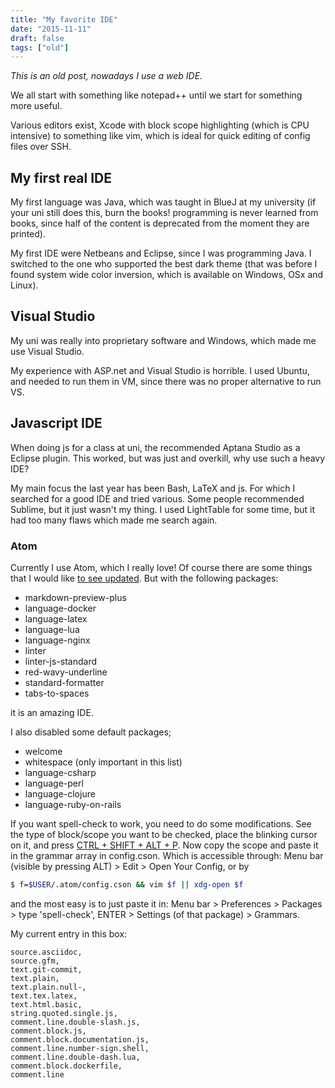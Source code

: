 ```yaml
---
title: "My favorite IDE"
date: "2015-11-11"
draft: false
tags: ["old"]
---
```


*This is an old post, nowadays I use a web IDE.*


We all start with something like notepad++ until we start for something more useful.


Various editors exist, Xcode with block scope highlighting (which is CPU intensive)
to something like vim, which is ideal for quick editing of config files over SSH.


## My first real IDE
My first language was Java,
which was taught in BlueJ at my university
(if your uni still does this, burn the books! programming is never learned from books,
since half of the content is deprecated from the moment they are printed).


My first IDE were Netbeans and Eclipse, since I was programming Java.
I switched to the one who supported the best dark theme
(that was before I found system wide color inversion,
which is available on Windows, OSx and Linux).


## Visual Studio
My uni was really into proprietary software and Windows,
which made me use Visual Studio.


My experience with ASP.net and Visual Studio is horrible.
I used Ubuntu, and needed to run them in VM,
since there was no proper alternative to run VS.

## Javascript IDE
When doing js for a class at uni, the recommended Aptana Studio as a Eclipse plugin.
This worked, but was just and overkill, why use such a heavy IDE?


My main focus the last year has been Bash, LaTeX and js.
For which I searched for a good IDE and tried various.
Some people recommended Sublime,
but it just wasn't my thing.
I used LightTable for some time,
but it had too many flaws which made me search again.


### Atom
Currently I use Atom, which I really love!
Of course there are some things that I would like
[to see updated](https://github.com/atom/atom/issues/9411).
But with the following packages:

+ markdown-preview-plus
+ language-docker
+ language-latex
+ language-lua
+ language-nginx
+ linter
+ linter-js-standard
+ red-wavy-underline
+ standard-formatter
+ tabs-to-spaces

it is an amazing IDE.

I also disabled some default packages;

+ welcome
+ whitespace (only important in this list)
+ language-csharp
+ language-perl
+ language-clojure
+ language-ruby-on-rails



If you want spell-check to work, you need to do some modifications.
See the type of block/scope you want to be checked,
place the blinking cursor on it, and press
[CTRL + SHIFT + ALT + P](https://discuss.atom.io/t/how-to-enable-spell-checking-for-another-language/4895/11).
Now copy the scope and paste it in the grammar array in config.cson.
Which is accessible through:
Menu bar (visible by pressing ALT) > Edit > Open Your Config,
or by
```bash
$ f=$USER/.atom/config.cson && vim $f || xdg-open $f
```
and the most easy is to just paste it in:
Menu bar > Preferences > Packages > type 'spell-check', ENTER >
Settings (of that package) > Grammars.


My current entry in this box:
```
source.asciidoc,
source.gfm,
text.git-commit,
text.plain,
text.plain.null-,
text.tex.latex,
text.html.basic,
string.quoted.single.js,
comment.line.double-slash.js,
comment.block.js,
comment.block.documentation.js,
comment.line.number-sign.shell,
comment.line.double-dash.lua,
comment.block.dockerfile,
comment.line
```
